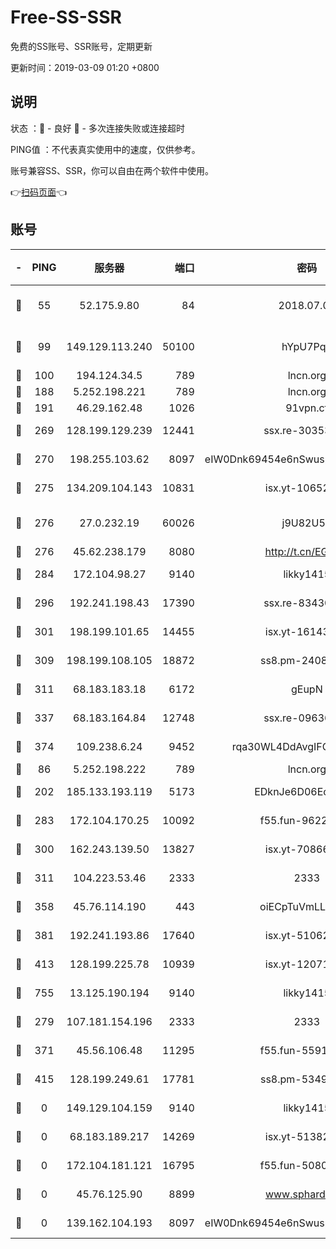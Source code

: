 # Free-SS-SSR

免费的SS账号、SSR账号，定期更新

更新时间：2019-03-09 01:20 +0800

## 说明

状态     ：🙂 - 良好 🙁 - 多次连接失败或连接超时

PING值   ：不代表真实使用中的速度，仅供参考。

账号兼容SS、SSR，你可以自由在两个软件中使用。

👉[扫码页面](https://liesauer.github.io/Free-SS-SSR/)👈

## 账号

|-|PING|服务器|端口|密码|加密方式|区域|
|:----:|:----:|:-----:|-----:|:----:|:----:|:----:|
|🙂|55|52.175.9.80|84|2018.07.07|chacha20-ietf-poly1305|HK|
|🙂|99|149.129.113.240|50100|hYpU7PqP|chacha20-ietf-poly1305|CN|
|🙂|100|194.124.34.5|789|lncn.org|rc4|JP|
|🙂|188|5.252.198.221|789|lncn.org|rc4|JP|
|🙂|191|46.29.162.48|1026|91vpn.cf|rc4-md5|RU|
|🙂|269|128.199.129.239|12441|ssx.re-30353118|aes-256-cfb|SG|
|🙂|270|198.255.103.62|8097|eIW0Dnk69454e6nSwuspv9DmS201tQ0D|aes-256-cfb|US|
|🙂|275|134.209.104.143|10831|isx.yt-10652136|aes-256-cfb|SG|
|🙂|276|27.0.232.19|60026|j9U82U53|xchacha20-ietf-poly1305|HK|
|🙂|276|45.62.238.179|8080|http://t.cn/EGJIyrl|rc4-md5|CA|
|🙂|284|172.104.98.27|9140|likky1415|aes-256-cfb|JP|
|🙂|296|192.241.198.43|17390|ssx.re-83430216|aes-256-cfb|US|
|🙂|301|198.199.101.65|14455|isx.yt-16143744|aes-256-cfb|US|
|🙂|309|198.199.108.105|18872|ss8.pm-24089859|aes-256-cfb|US|
|🙂|311|68.183.183.18|6172|gEupN|aes-256-cfb|SG|
|🙂|337|68.183.164.84|12748|ssx.re-09636957|aes-256-cfb|US|
|🙂|374|109.238.6.24|9452|rqa30WL4DdAvgIFG6Fs3znzTa|aes-256-cfb|FR|
|🙂|86|5.252.198.222|789|lncn.org|rc4|JP|
|🙂|202|185.133.193.119|5173|EDknJe6D06EoWDaw|aes-256-cfb|US|
|🙂|283|172.104.170.25|10092|f55.fun-96225402|aes-256-cfb|SG|
|🙂|300|162.243.139.50|13827|isx.yt-70866658|aes-256-cfb|US|
|🙂|311|104.223.53.46|2333|2333|aes-256-cfb|US|
|🙂|358|45.76.114.190|443|oiECpTuVmLLxk4Ts|aes-256-cfb|AU|
|🙂|381|192.241.193.86|17640|isx.yt-51062098|aes-256-cfb|US|
|🙂|413|128.199.225.78|10939|isx.yt-12071162|aes-256-cfb|SG|
|🙂|755|13.125.190.194|9140|likky1415|aes-256-cfb|KR|
|🙁|279|107.181.154.196|2333|2333|aes-256-cfb|US|
|🙁|371|45.56.106.48|11295|f55.fun-55916918|aes-256-cfb|US|
|🙁|415|128.199.249.61|17781|ss8.pm-53490777|aes-256-cfb|SG|
|🙁|0|149.129.104.159|9140|likky1415|aes-256-cfb|CN|
|🙁|0|68.183.189.217|14269|isx.yt-51382941|aes-256-cfb|SG|
|🙁|0|172.104.181.121|16795|f55.fun-50803874|aes-256-cfb|SG|
|🙁|0|45.76.125.90|8899|www.sphard.com|aes-256-cfb|AU|
|🙁|0|139.162.104.193|8097|eIW0Dnk69454e6nSwuspv9DmS201tQ0D|aes-256-cfb|JP|
